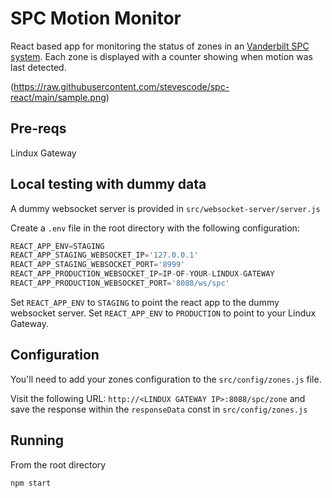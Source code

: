 # SPC Motion Monitor
React based app for monitoring the status of zones in an [Vanderbilt SPC system](https://www.lundix.se/smarta-losningar/). Each zone is displayed with a counter showing when motion was last detected.

(https://raw.githubusercontent.com/stevescode/spc-react/main/sample.png)

## Pre-reqs
Lindux Gateway

## Local testing with dummy data
A dummy websocket server is provided in `src/websocket-server/server.js`

Create a `.env` file in the root directory with the following configuration:

```javascript
REACT_APP_ENV=STAGING
REACT_APP_STAGING_WEBSOCKET_IP='127.0.0.1'
REACT_APP_STAGING_WEBSOCKET_PORT='8999'
REACT_APP_PRODUCTION_WEBSOCKET_IP=IP-OF-YOUR-LINDUX-GATEWAY
REACT_APP_PRODUCTION_WEBSOCKET_PORT='8088/ws/spc'
```

Set `REACT_APP_ENV` to `STAGING` to point the react app to the dummy websocket server. Set `REACT_APP_ENV` to `PRODUCTION` to point to your Lindux Gateway.

## Configuration
You'll need to add your zones configuration to the `src/config/zones.js` file.

Visit the following URL: `http://<LINDUX GATEWAY IP>:8088/spc/zone` and save the response within the `responseData` const in `src/config/zones.js`

## Running
From the root directory

`npm start`
